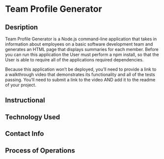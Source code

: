 # Team Profile Generator

## Desription
Team Profile Generator is a Node.js command-line application that takes in information about employees on a basic software development team and generates an HTML page that displays summaries for each member. Before you can run this application the User must perform a npm install, so that the User is able to require all of the applications required dependencies.

Because this application won’t be deployed, you’ll need to provide a link to a walkthrough video that demonstrates its functionality and all of the tests passing. You’ll need to submit a link to the video AND add it to the readme of your project.

## Instructional

## Technology Used

## Contact Info

## Process of Operations